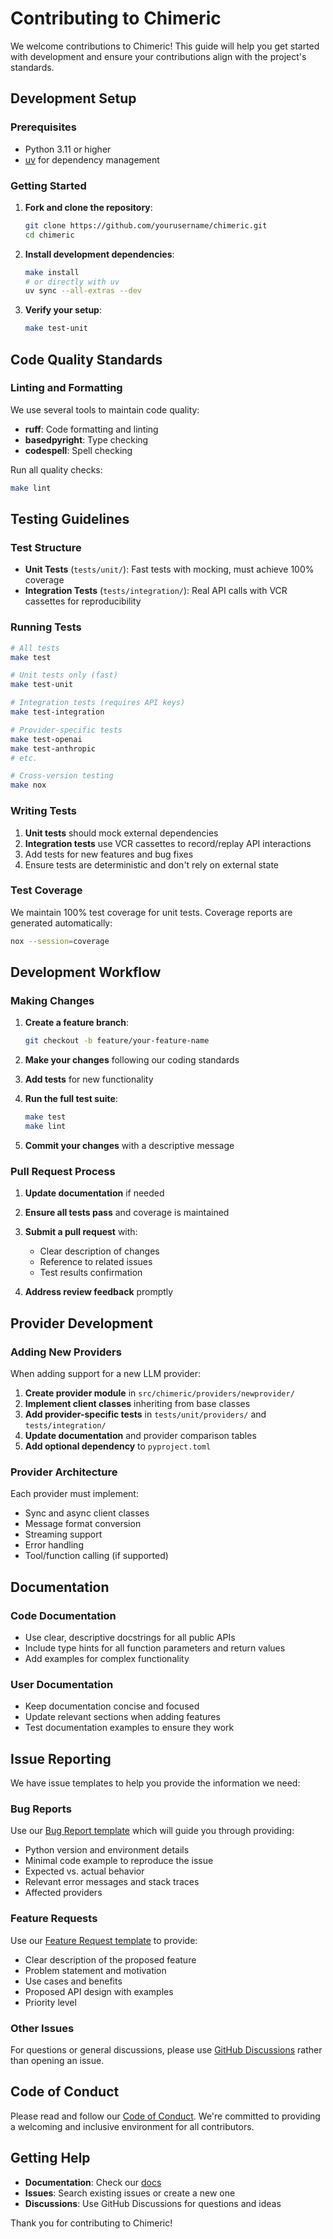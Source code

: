 # Contributing to Chimeric

We welcome contributions to Chimeric! This guide will help you get started with development and ensure your contributions align with the project's standards.

## Development Setup

### Prerequisites

- Python 3.11 or higher
- [uv](https://docs.astral.sh/uv/) for dependency management

### Getting Started

1. **Fork and clone the repository**:
   ```bash
   git clone https://github.com/yourusername/chimeric.git
   cd chimeric
   ```

2. **Install development dependencies**:
   ```bash
   make install
   # or directly with uv
   uv sync --all-extras --dev
   ```

3. **Verify your setup**:
   ```bash
   make test-unit
   ```

## Code Quality Standards

### Linting and Formatting

We use several tools to maintain code quality:

- **ruff**: Code formatting and linting
- **basedpyright**: Type checking
- **codespell**: Spell checking

Run all quality checks:
```bash
make lint
```

## Testing Guidelines

### Test Structure

- **Unit Tests** (`tests/unit/`): Fast tests with mocking, must achieve 100% coverage
- **Integration Tests** (`tests/integration/`): Real API calls with VCR cassettes for reproducibility

### Running Tests

```bash
# All tests
make test

# Unit tests only (fast)
make test-unit

# Integration tests (requires API keys)
make test-integration

# Provider-specific tests
make test-openai
make test-anthropic
# etc.

# Cross-version testing
make nox
```

### Writing Tests

1. **Unit tests** should mock external dependencies
2. **Integration tests** use VCR cassettes to record/replay API interactions
3. Add tests for new features and bug fixes
4. Ensure tests are deterministic and don't rely on external state

### Test Coverage

We maintain 100% test coverage for unit tests. Coverage reports are generated automatically:
```bash
nox --session=coverage
```

## Development Workflow

### Making Changes

1. **Create a feature branch**:
   ```bash
   git checkout -b feature/your-feature-name
   ```

2. **Make your changes** following our coding standards

3. **Add tests** for new functionality

4. **Run the full test suite**:
   ```bash
   make test
   make lint
   ```

5. **Commit your changes** with a descriptive message

### Pull Request Process

1. **Update documentation** if needed
2. **Ensure all tests pass** and coverage is maintained
3. **Submit a pull request** with:
   - Clear description of changes
   - Reference to related issues
   - Test results confirmation

4. **Address review feedback** promptly

## Provider Development

### Adding New Providers

When adding support for a new LLM provider:

1. **Create provider module** in `src/chimeric/providers/newprovider/`
2. **Implement client classes** inheriting from base classes
3. **Add provider-specific tests** in `tests/unit/providers/` and `tests/integration/`
4. **Update documentation** and provider comparison tables
5. **Add optional dependency** to `pyproject.toml`

### Provider Architecture

Each provider must implement:
- Sync and async client classes
- Message format conversion
- Streaming support
- Error handling
- Tool/function calling (if supported)

## Documentation

### Code Documentation

- Use clear, descriptive docstrings for all public APIs
- Include type hints for all function parameters and return values
- Add examples for complex functionality

### User Documentation

- Keep documentation concise and focused
- Update relevant sections when adding features
- Test documentation examples to ensure they work

## Issue Reporting

We have issue templates to help you provide the information we need:

### Bug Reports

Use our [Bug Report template](.github/ISSUE_TEMPLATE/bug_report.yml) which will guide you through providing:
- Python version and environment details
- Minimal code example to reproduce the issue
- Expected vs. actual behavior
- Relevant error messages and stack traces
- Affected providers

### Feature Requests

Use our [Feature Request template](.github/ISSUE_TEMPLATE/feature_request.yml) to provide:
- Clear description of the proposed feature
- Problem statement and motivation
- Use cases and benefits
- Proposed API design with examples
- Priority level

### Other Issues

For questions or general discussions, please use [GitHub Discussions](https://github.com/Verdenroz/chimeric/discussions) rather than opening an issue.

## Code of Conduct

Please read and follow our [Code of Conduct](CODE_OF_CONDUCT.md). We're committed to providing a welcoming and inclusive environment for all contributors.

## Getting Help

- **Documentation**: Check our [docs](https://verdenroz.github.io/chimeric/)
- **Issues**: Search existing issues or create a new one
- **Discussions**: Use GitHub Discussions for questions and ideas

Thank you for contributing to Chimeric!